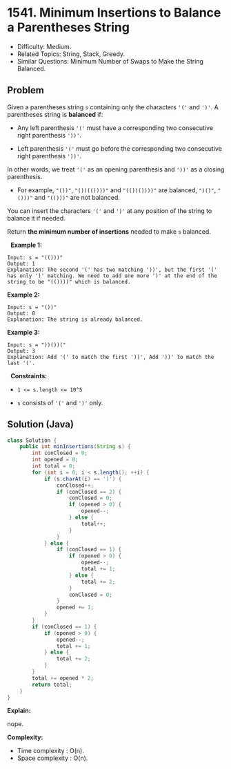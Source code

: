 # 1541. Minimum Insertions to Balance a Parentheses String

- Difficulty: Medium.
- Related Topics: String, Stack, Greedy.
- Similar Questions: Minimum Number of Swaps to Make the String Balanced.

## Problem

Given a parentheses string ```s``` containing only the characters ```'('``` and ```')'```. A parentheses string is **balanced** if:


	
- Any left parenthesis ```'('``` must have a corresponding two consecutive right parenthesis ```'))'```.
	
- Left parenthesis ```'('``` must go before the corresponding two consecutive right parenthesis ```'))'```.


In other words, we treat ```'('``` as an opening parenthesis and ```'))'``` as a closing parenthesis.


	
- For example, ```"())"```, ```"())(())))"``` and ```"(())())))"``` are balanced, ```")()"```, ```"()))"``` and ```"(()))"``` are not balanced.


You can insert the characters ```'('``` and ```')'``` at any position of the string to balance it if needed.

Return **the minimum number of insertions** needed to make ```s``` balanced.

 
**Example 1:**

```
Input: s = "(()))"
Output: 1
Explanation: The second '(' has two matching '))', but the first '(' has only ')' matching. We need to add one more ')' at the end of the string to be "(())))" which is balanced.
```

**Example 2:**

```
Input: s = "())"
Output: 0
Explanation: The string is already balanced.
```

**Example 3:**

```
Input: s = "))())("
Output: 3
Explanation: Add '(' to match the first '))', Add '))' to match the last '('.
```

 
**Constraints:**


	
- ```1 <= s.length <= 10^5```
	
- ```s``` consists of ```'('``` and ```')'``` only.



## Solution (Java)

```java
class Solution {
    public int minInsertions(String s) {
        int conClosed = 0;
        int opened = 0;
        int total = 0;
        for (int i = 0; i < s.length(); ++i) {
            if (s.charAt(i) == ')') {
                conClosed++;
                if (conClosed == 2) {
                    conClosed = 0;
                    if (opened > 0) {
                        opened--;
                    } else {
                        total++;
                    }
                }
            } else {
                if (conClosed == 1) {
                    if (opened > 0) {
                        opened--;
                        total += 1;
                    } else {
                        total += 2;
                    }
                    conClosed = 0;
                }
                opened += 1;
            }
        }
        if (conClosed == 1) {
            if (opened > 0) {
                opened--;
                total += 1;
            } else {
                total += 2;
            }
        }
        total += opened * 2;
        return total;
    }
}
```

**Explain:**

nope.

**Complexity:**

* Time complexity : O(n).
* Space complexity : O(n).
